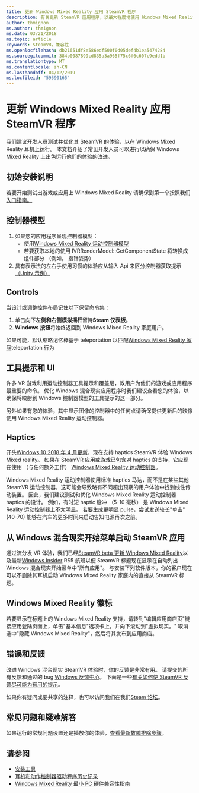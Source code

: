 ```yaml
---
title: 更新 Windows Mixed Reality 应用 SteamVR 程序
description: 有关更新 SteamVR 应用程序，以最大程度地使用 Windows Mixed Reality 耳机的兼容性最佳实践。
author: thmignon
ms.author: thmignon
ms.date: 03/21/2018
ms.topic: article
keywords: SteamVR，兼容性
ms.openlocfilehash: db21651df8e586edf500f0d05def4b1ea5474284
ms.sourcegitcommit: 384b0087899cd835a3a965f75c6f6c607c9edd1b
ms.translationtype: MT
ms.contentlocale: zh-CN
ms.lasthandoff: 04/12/2019
ms.locfileid: "59590165"
---
```

# <a name="updating-your-steamvr-application-for-windows-mixed-reality"></a>更新 Windows Mixed Reality 应用 SteamVR 程序

我们建议开发人员测试并优化其 SteamVR 的体验，以在 Windows Mixed Reality 耳机上运行。 本文档介绍了常见开发人员可以进行以确保 Windows Mixed Reality 上出色运行他们的体验的改进。

## <a name="initial-setup-instructions"></a>初始安装说明

若要开始测试出游戏或应用上 Windows Mixed Reality 请确保到第一个按照我们[入门指南。](http://aka.ms/WindowsMixedRealitySteamVR)

## <a name="controller-models"></a>控制器模型
1. 如果您的应用程序呈现控制器模型：
    * 使用[Windows Mixed Reality 运动控制器模型](motion-controllers.md#rendering-the-motion-controller-model)
    * 若要获取本地的使用 IVRRenderModel::GetComponentState 将转换成组件部分 （例如。 指针姿势）
2. 具有表示法的左右手使用习惯的体验应从输入 Api 来区分控制器获取提示[（Unity 示例）](gestures-and-motion-controllers-in-unity.md#unity-buttonaxis-mapping-table)

## <a name="controls"></a>Controls

当设计或调整控件布局记住以下保留命令集：
1. 单击向下**左侧和右侧模拟摇杆**留待**Steam 仪表板**。
2. **Windows 按钮**将始终返回到 Windows Mixed Reality 家庭用户。

如果可能，默认缩略记忆棒基于 teleportation 以匹配[Windows Mixed Reality 家庭](navigating-the-windows-mixed-reality-home.md#getting-around-your-home)teleportation 行为

## <a name="tooltips-and-ui"></a>工具提示和 UI

许多 VR 游戏利用运动控制器工具提示和覆盖层，教用户为他们的游戏或应用程序最重要的命令。 优化 Windows 混合现实应用程序时我们建议查看您的体验，以确保将映射到 Windows 控制器模型的工具提示的这一部分。

另外如果有您的体验，其中显示图像的控制器中的任何点请确保提供更新后的映像使用 Windows Mixed Reality 运动控制器。

## <a name="haptics"></a>Haptics

开头[Windows 10 2018 年 4 月更新](release-notes-april-2018.md)，现在支持 haptics SteamVR 体验 Windows Mixed reality。 如果在 SteamVR 应用或游戏已包含对 haptics 的支持，它应现在使用 （与任何额外工作） [Windows Mixed Reality 运动控制器](motion-controllers.md)。

Windows Mixed Reality 运动控制器使用标准 haptics 马达，而不是在某些其他 SteamVR 运动控制器，这可能会导致略有不同超出预期的用户体验中找到线性传动装置。 因此，我们建议测试和优化 Windows Mixed Reality 运动控制器 haptics 的设计。 例如，有时短 haptic 脉冲 （5-10 毫秒） 是 Windows Mixed Reality 运动控制器上不太明显。 若要生成更明显 pulse，尝试发送较长"单击"(40-70) 能够在汽车的更多时间来启动告知电源再次之前。

## <a name="launching-steamvr-apps-from-windows-mixed-reality-start-menu"></a>从 Windows 混合现实开始菜单启动 SteamVR 应用

通过流分发 VR 体验，我们已经[SteamVR beta 更新 Windows Mixed Reality](https://steamcommunity.com/games/719950/announcements/detail/1687045485866139800)以及最新[Windows Insider](https://insider.windows.com) RS5 航班以便 SteamVR 标题现在显示在自动列出 Windows 混合现实开始菜单中"所有应用"。 与安装下列软件版本，你的客户现在可以不删除其耳机启动 Windows Mixed Reality 家庭内的直接从 SteamVR 标题。

## <a name="windows-mixed-reality-logo"></a>Windows Mixed Reality 徽标

若要显示在标题上的 Windows Mixed Reality 支持，请转到"编辑应用商店页"链接应用登陆页面上，单击"基本信息"选项卡上，并向下滚动到"虚拟现实。" 取消选中"隐藏 Windows Mixed Reality"，然后将其发布到应用商店。

## <a name="bugs-and-feedback"></a>错误和反馈

改进 Windows 混合现实 SteamVR 体验时，你的反馈是非常有用。 请提交的所有反馈和通过的 bug [Windows 反馈中心](https://docs.microsoft.com/windows/mixed-reality/enthusiast-guide/filing-feedback)。 下面是一些[有关如何使 SteamVR 反馈尽可能为有用的提示](https://docs.microsoft.com/windows/mixed-reality/enthusiast-guide/using-steamvr-with-windows-mixed-reality#sharing-feedback-on-steamvr)。

如果你有疑问或要共享的注释，也可以访问我们在我们[Steam 论坛](http://steamcommunity.com/app/719950/discussions/)。

## <a name="faqs-and-troubleshooting"></a>常见问题和疑难解答

如果运行的常规问题设置还是播放你的体验，[查看最新故障排除步骤](https://docs.microsoft.com/windows/mixed-reality/enthusiast-guide/troubleshooting-windows-mixed-reality#steamvr)。

## <a name="see-also"></a>请参阅
* [安装工具](install-the-tools.md)
* [耳机和动作控制器驱动程序历史记录](https://docs.microsoft.com/windows/mixed-reality/enthusiast-guide/mixed-reality-software)
* [Windows Mixed Reality 最小 PC 硬件兼容性指南](https://docs.microsoft.com/windows/mixed-reality/enthusiast-guide/windows-mixed-reality-minimum-pc-hardware-compatibility-guidelines)
